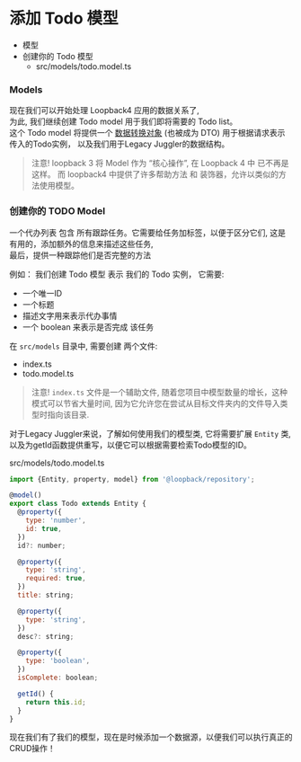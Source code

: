 # 添加 Todo 模型

- 模型
- 创建你的 Todo 模型
  - src/models/todo.model.ts

### Models

现在我们可以开始处理 Loopback4 应用的数据关系了,   
为此, 我们继续创建 Todo model 用于我们即将需要的 Todo list。   
这个 Todo model 将提供一个 [数据转换对象](https://en.wikipedia.org/wiki/Data_transfer_object) (也被成为 DTO) 用于根据请求表示传入的Todo实例，
以及我们用于Legacy Juggler的数据结构。

> 注意!
  loopback 3 将 Model 作为 “核心操作”, 在 Loopback 4 中 已不再是这样。
  而 loopback4 中提供了许多帮助方法 和 装饰器，允许以类似的方法使用模型。


### 创建你的 TODO Model

一个代办列表 包含 所有跟踪任务。它需要给任务加标签，以便于区分它们, 这是有用的，添加额外的信息来描述这些任务,  
最后，提供一种跟踪他们是否完整的方法

例如：
我们创建 Todo 模型 表示 我们的 Todo 实例， 它需要:

- 一个唯一ID
- 一个标题
- 描述文字用来表示代办事情
- 一个 boolean 来表示是否完成 该任务

在 `src/models` 目录中, 需要创建 两个文件:

- index.ts
- todo.model.ts

> 注意!
  `index.ts` 文件是一个辅助文件, 随着您项目中模型数量的增长，这种模式可以节省大量时间,
  因为它允许您在尝试从目标文件夹内的文件导入类型时指向该目录.


对于Legacy Juggler来说，了解如何使用我们的模型类, 它将需要扩展 `Entity` 类,
以及为getId函数提供重写，以便它可以根据需要检索Todo模型的ID。



src/models/todo.model.ts

```js
import {Entity, property, model} from '@loopback/repository';

@model()
export class Todo extends Entity {
  @property({
    type: 'number',
    id: true,
  })
  id?: number;

  @property({
    type: 'string',
    required: true,
  })
  title: string;

  @property({
    type: 'string',
  })
  desc?: string;

  @property({
    type: 'boolean',
  })
  isComplete: boolean;

  getId() {
    return this.id;
  }
}
```

现在我们有了我们的模型，现在是时候添加一个数据源，以便我们可以执行真正的CRUD操作！
